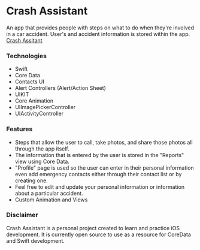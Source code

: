 # Crash Assistant
An app that provides people with steps on what to do when they're involved in a car accident. User's and accident information is stored within the app.
[Crash Assitant](https://itunes.apple.com/us/app/crash-assistant/id1252689174?mt=8)

### Technologies
* Swift 
* Core Data
* Contacts UI
* Alert Controllers (Alert/Action Sheet)
* UIKIT
* Core Animation
* UIImagePickerController
* UIActivityController

### Features
* Steps that allow the user to call, take photos, and share those photos all through the app itself.
* The information that is entered by the user is stored in the "Reports" view using Core Data.
* "Profile" page is used so the user can enter in their personal information even add emergency contacts either through their contact list or by creating one.
* Feel free to edit and update your personal information or information about a particular accident.
* Custom Animation and Views

### Disclaimer
Crash Assistant is a personal project created to learn and practice iOS development. It is currently open source to use as a resource for CoreData and Swift development.

